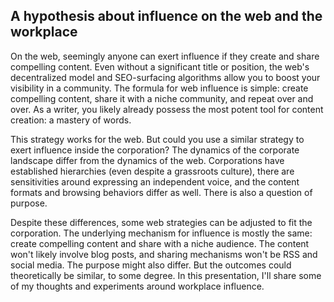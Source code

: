 ## A hypothesis about influence on the web and the workplace

On the web, seemingly anyone can exert influence if they create and share compelling content. Even without a significant title or position, the web's decentralized model and SEO-surfacing algorithms allow you to boost your visibility in a community. The formula for web influence is simple: create compelling content, share it with a niche community, and repeat over and over. As a writer, you likely already possess the most potent tool for content creation: a mastery of words.

This strategy works for the web. But could you use a similar strategy to exert influence inside the corporation? The dynamics of the corporate landscape differ from the dynamics of the web. Corporations have established hierarchies (even despite a grassroots culture), there are sensitivities around expressing an independent voice, and the content formats and browsing behaviors differ as well. There is also a question of purpose.

Despite these differences, some web strategies can be adjusted to fit the corporation. The underlying mechanism for influence is mostly the same: create compelling content and share with a niche audience. The content won't likely involve blog posts, and sharing mechanisms won't be RSS and social media. The purpose might also differ. But the outcomes could theoretically be similar, to some degree. In this presentation, I'll share some of my thoughts and experiments around workplace influence.

